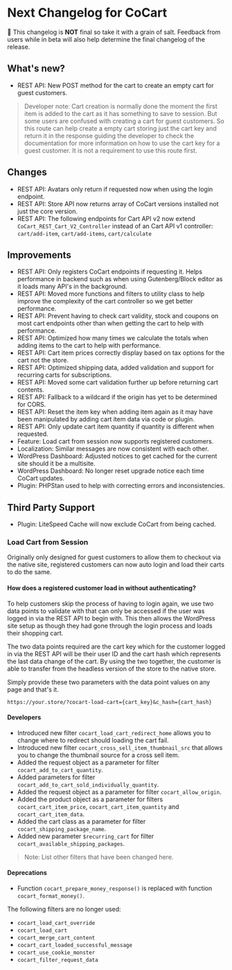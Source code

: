# Next Changelog for CoCart <!-- omit in toc -->

📢 This changelog is **NOT** final so take it with a grain of salt. Feedback from users while in beta will also help determine the final changelog of the release.

## What's new?

* REST API: New POST method for the cart to create an empty cart for guest customers.

> Developer note: Cart creation is normally done the moment the first item is added to the cart as it has something to save to session. But some users are confused with creating a cart for guest customers. So this route can help create a empty cart storing just the cart key and return it in the response guiding the developer to check the documentation for more information on how to use the cart key for a guest customer. It is not a requirement to use this route first.

## Changes

* REST API: Avatars only return if requested now when using the login endpoint.
* REST API: Store API now returns array of CoCart versions installed not just the core version.
* REST API: The following endpoints for Cart API v2 now extend `CoCart_REST_Cart_V2_Controller` instead of an Cart API v1 controller: `cart/add-item`, `cart/add-items`, `cart/calculate`

## Improvements

* REST API: Only registers CoCart endpoints if requesting it. Helps performance in backend such as when using Gutenberg/Block editor as it loads many API's in the background.
* REST API: Moved more functions and filters to utility class to help improve the complexity of the cart controller so we get better performance.
* REST API: Prevent having to check cart validity, stock and coupons on most cart endpoints other than when getting the cart to help with performance.
* REST API: Optimized how many times we calculate the totals when adding items to the cart to help with performance.
* REST API: Cart item prices correctly display based on tax options for the cart not the store.
* REST API: Optimized shipping data, added validation and support for recurring carts for subscriptions.
* REST API: Moved some cart validation further up before returning cart contents.
* REST API: Fallback to a wildcard if the origin has yet to be determined for CORS.
* REST API: Reset the item key when adding item again as it may have been manipulated by adding cart item data via code or plugin.
* REST API: Only update cart item quantity if quantity is different when requested.
* Feature: Load cart from session now supports registered customers.
* Localization: Similar messages are now consistent with each other.
* WordPress Dashboard: Adjusted notices to get cached for the current site should it be a multisite.
* WordPress Dashboard: No longer reset upgrade notice each time CoCart updates.
* Plugin: PHPStan used to help with correcting errors and inconsistencies.

## Third Party Support

* Plugin: LiteSpeed Cache will now exclude CoCart from being cached.

### Load Cart from Session

Originally only designed for guest customers to allow them to checkout via the native site, registered customers can now auto login and load their carts to do the same.

#### How does a registered customer load in without authenticating?

To help customers skip the process of having to login again, we use two data points to validate with that can only be accessed if the user was logged in via the REST API to begin with. This then allows the WordPress site setup as though they had gone through the login process and loads their shopping cart.

The two data points required are the cart key which for the customer logged in via the REST API will be their user ID and the cart hash which represents the last data change of the cart. By using the two together, the customer is able to transfer from the headless version of the store to the native store.

Simply provide these two parameters with the data point values on any page and that's it.

`https://your.store/?cocart-load-cart={cart_key}&c_hash={cart_hash}`

#### Developers

* Introduced new filter `cocart_load_cart_redirect_home` allows you to change where to redirect should loading the cart fail.
* Introduced new filter `cocart_cross_sell_item_thumbnail_src` that allows you to change the thumbnail source for a cross sell item.
* Added the request object as a parameter for filter `cocart_add_to_cart_quantity`.
* Added parameters for filter `cocart_add_to_cart_sold_individually_quantity`.
* Added the request object as a parameter for filter `cocart_allow_origin`.
* Added the product object as a parameter for filters `cocart_cart_item_price`, `cocart_cart_item_quantity` and `cocart_cart_item_data`.
* Added the cart class as a parameter for filter `cocart_shipping_package_name`.
* Added new parameter `$recurring_cart` for filter `cocart_available_shipping_packages`.

> Note: List other filters that have been changed here.

#### Deprecations

* Function `cocart_prepare_money_response()` is replaced with function `cocart_format_money()`.

The following filters are no longer used:

* `cocart_load_cart_override`
* `cocart_load_cart`
* `cocart_merge_cart_content`
* `cocart_cart_loaded_successful_message`
* `cocart_use_cookie_monster`
* `cocart_filter_request_data`
